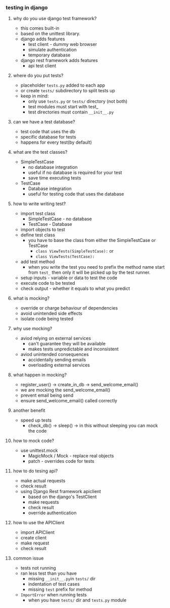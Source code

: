### testing in django 

1. why do you use django test framework?
    * this comes built-in
    * based on the unittest library.
    * django adds features
        * test client - dummy web browser
        * simulate authentication
        * temporary database
    * django rest framework adds features
        * api test client

2. where do you put tests?
    * placeholder `tests.py` added to each app 
    * or create `tests/` subdirectory to split tests up
    * keep in mind:
        * only use `tests.py` or `tests/` directory (not both)
        * test modules must start with test_
        * test directories must contain `__init__.py`

3. can we have a test database?
    * test code that uses the db
    * specific database for tests
    * happens for every test(by default)

4. what  are the test classes?
    * SimpleTestCase
        * no database integration
        * useful if no database is required for your test
        * save time executing tests
    * TestCase
        * Database integration
        * useful for testing code that uses the database

5. how to write writing test?
    * import test class
        * SimpleTestCase - no database
        * TestCase - Database
    * import objects to test
    * define test class
        * you have to base the class from either the SimpleTestCase or TestCase
            * `class ViewTests(SimpleTestCase):` or
            * `class ViewTests(TestCase):`
    * add test method
        * when you write the test you need to prefix the method name start from `test_` then only it will be picked up by the test runner.
    * setup inputs - variable or data to test the code
    * execute code to be tested 
    * check output - whether it equals to what you predict

6. what is mocking? 
    * override or charge behaviour of dependencies
    * avoid unintended side effects
    * isolate code being tested

7. why use mocking?
    * aviod relying on external services
        * can't guarantee they will be available
        * makes tests unpredictable and inconsistent
    * aviod unintended consequences
        * accidentally sending emails
        * overloading external services

8. what happen in mocking? 
    * register_user() -> create_in_db -> send_welcome_email()
    * we are mocking the send_welcome_email()
    * prevent email being send
    * ensure send_welcome_email() called correctly

9. another benefit 
    * speed up tests 
        * check_db() -> sleep() -> in this without sleeping you can mock the code

10. how to mock code?
    * use unittest.mock 
        * MagicMock / Mock - replace real objects
        * patch - overrides code for tests

11. how to do tesing api?
    * make actual requests
    * check result
    * using Django Rest framework apiclient
        * based on the django's TestClient
        * make requests
        * check result
        * override authentication
        
12. how to use the APIClient 
    * import APIClient
    * create client
    * make request
    * check result

13. common issue
    * tests not running
    * ran less test than you have 
        * missing `__init__.py`in `tests/` dir
        * indentation of test cases
        * missing `test` prefix for method
    * `ImportError` when running tests
        * when you have `tests/` dir and `tests.py` module 